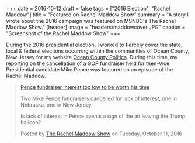+++
date = 2016-10-12
draft = false
tags = ["2016 Election", "Rachel Maddow"]
title = "Featured on Rachel Maddow Show"
summary = "A story I wrote about the 2016 campaign was featured on MSNBC's The Rachel Maddow Show."
[header]
image = "headers/maddowcover.JPG"
caption = "Screenshot of the Rachel Maddow Show"
+++

During the 2016 presidential election, I worked to fiercely cover the state, local & federal elections occurring within the communities of Ocean County, New Jersey for my website [Ocean County Politics](https://politicsoc.com). During this time, my reporting on the cancellation of a GOP fundraiser held for then-Vice Presidential candidate Mike Pence was featured on an episode of the Rachel Maddow.

<div id="fb-root"></div>
<script>(function(d, s, id) {
  var js, fjs = d.getElementsByTagName(s)[0];
  if (d.getElementById(id)) return;
  js = d.createElement(s); js.id = id;
  js.src = 'https://connect.facebook.net/en_US/sdk.js#xfbml=1&version=v2.11&appId=111682819550624';
  fjs.parentNode.insertBefore(js, fjs);
}(document, 'script', 'facebook-jssdk'));</script>

<div class="fb-video" data-href="https://www.facebook.com/therachelmaddowshow/videos/10153990933079067/" data-width="500" data-show-text="true"><blockquote cite="https://www.facebook.com/therachelmaddowshow/videos/10153990933079067/" class="fb-xfbml-parse-ignore"><a href="https://www.facebook.com/therachelmaddowshow/videos/10153990933079067/">Pence fundraiser interest too low to be worth his time</a><p>Two Mike Pence fundraisers cancelled for lack of interest, one in Nebraska, one in New Jersey.

Is lack of interest in Pence events a sign of the air leaving the Trump balloon?</p>Posted by <a href="https://www.facebook.com/therachelmaddowshow/">The Rachel Maddow Show</a> on Tuesday, October 11, 2016</blockquote></div>
